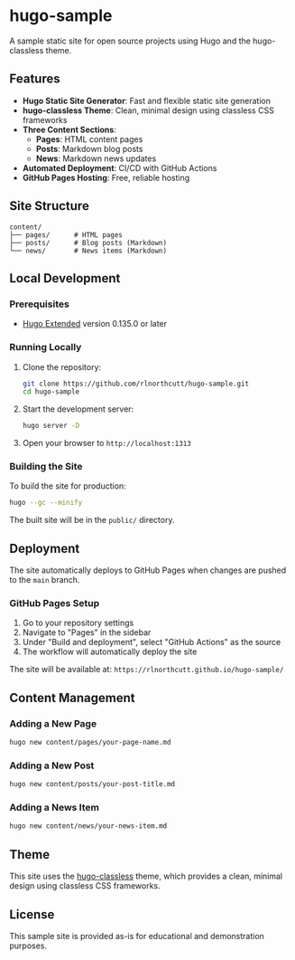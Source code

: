 # hugo-sample

A sample static site for open source projects using Hugo and the hugo-classless theme. 

## Features

- **Hugo Static Site Generator**: Fast and flexible static site generation
- **hugo-classless Theme**: Clean, minimal design using classless CSS frameworks
- **Three Content Sections**:
  - **Pages**: HTML content pages
  - **Posts**: Markdown blog posts
  - **News**: Markdown news updates
- **Automated Deployment**: CI/CD with GitHub Actions
- **GitHub Pages Hosting**: Free, reliable hosting

## Site Structure

```
content/
├── pages/      # HTML pages
├── posts/      # Blog posts (Markdown)
└── news/       # News items (Markdown)
```

## Local Development

### Prerequisites

- [Hugo Extended](https://gohugo.io/installation/) version 0.135.0 or later

### Running Locally

1. Clone the repository:
   ```bash
   git clone https://github.com/rlnorthcutt/hugo-sample.git
   cd hugo-sample
   ```

2. Start the development server:
   ```bash
   hugo server -D
   ```

3. Open your browser to `http://localhost:1313`

### Building the Site

To build the site for production:

```bash
hugo --gc --minify
```

The built site will be in the `public/` directory.

## Deployment

The site automatically deploys to GitHub Pages when changes are pushed to the `main` branch.

### GitHub Pages Setup

1. Go to your repository settings
2. Navigate to "Pages" in the sidebar
3. Under "Build and deployment", select "GitHub Actions" as the source
4. The workflow will automatically deploy the site

The site will be available at: `https://rlnorthcutt.github.io/hugo-sample/`

## Content Management

### Adding a New Page

```bash
hugo new content/pages/your-page-name.md
```

### Adding a New Post

```bash
hugo new content/posts/your-post-title.md
```

### Adding a News Item

```bash
hugo new content/news/your-news-item.md
```

## Theme

This site uses the [hugo-classless](https://github.com/mozanunal/hugo-classless) theme, which provides a clean, minimal design using classless CSS frameworks.

## License

This sample site is provided as-is for educational and demonstration purposes.


